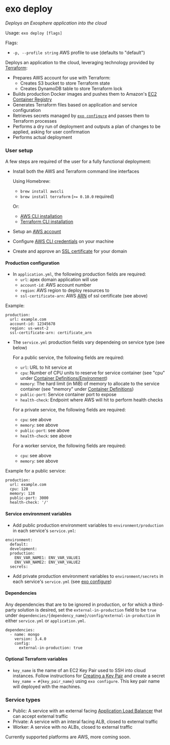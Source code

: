 # exo deploy

_Deploys an Exosphere application into the cloud_

Usage: `exo deploy [flags]`

Flags:
- `-p, --profile string`   AWS profile to use (defaults to "default")

Deploys an application to the cloud, leveraging technology provided by [Terraform](https://terraform.io):
- Prepares AWS account for use with Terraform:
  - Creates S3 bucket to store Terraform state
  - Creates DynamoDB table to store Terraform lock
- Builds production Docker images and pushes them to Amazon's [EC2 Container Registry](https://aws.amazon.com/ecr/)
- Generates Terraform files based on application and service configuration
- Retrieves secrets managed by [`exo configure`](documentation/commands/configure.md) and passes them to Terraform processes
- Performs a dry run of deployment and outputs a plan of changes to be applied, asking for user confirmation
- Performs actual deployment

### User setup
A few steps are required of the user for a fully functional deployment:
- Install both the AWS and Terraform command line interfaces

  Using Homebrew:
  - `brew install awscli`
  - `brew install terraform` (`>= 0.10.0` required)

  Or:
  - [AWS CLI installation](https://docs.aws.amazon.com/cli/latest/userguide/installing.html)
  - [Terraform CLI installation](https://www.terraform.io/intro/getting-started/install.html)
- Setup an [AWS account](https://aws.amazon.com/premiumsupport/knowledge-center/create-and-activate-aws-account/)
- Configure [AWS CLI credentials](https://docs.aws.amazon.com/cli/latest/userguide/cli-chap-getting-started.html) on your machine
- Create and approve an [SSL certificate](https://docs.aws.amazon.com/acm/latest/userguide/gs-acm-request.html) for your domain


#### Production configuration
- In `application.yml`, the following production fields are required:
  - `url`: apex domain application will use
  - `account-id`: AWS account number
  - `region`: AWS region to deploy resources to
  - `ssl-certificate-arn`: AWS [ARN](https://docs.aws.amazon.com/general/latest/gr/aws-arns-and-namespaces.html) of ssl certificate (see above)

Example:
```
production:
  url: example.com
  account-id: 12345678
  region: us-west-2
  ssl-certificate-arn: certificate_arn
```

- The `service.yml` production fields vary dependeing on service type (see below)

  For a public service, the following fields are required:
  - `url`: URL to hit service at
  - `cpu`: Number of CPU units to reserve for service container (see "cpu" under [Container Definitions/Environment](https://docs.aws.amazon.com/AmazonECS/latest/developerguide/task_definition_parameters.html#container_definition_environment))
  - `memory`: The hard limit (in MiB) of memory to allocate to the service container (see "memory" under [Container Definitions](https://docs.aws.amazon.com/AmazonECS/latest/developerguide/task_definition_parameters.html#container_definitions))
  - `public-port`: Service container port to expose
  - `health-check`: Endpoint where AWS will hit to perform health checks

  For a private service, the following fields are required:
  - `cpu`: see above
  - `memory`: see above
  - `public-port`: see above
  - `health-check`: see above

  For a worker service, the following fields are required:
  - `cpu`: see above
  - `memory`: see above

Example for a public service:
```
production:
  url: example.com
  cpu: 128
  memory: 128
  public-port: 3000
  health-check: '/'
```

#### Service environment variables
- Add public production environment variables to `environment/production` in each service's `service.yml`:
```
environment:
  default:
  development:
  production:
    ENV_VAR_NAME1: ENV_VAR_VALUE1
    ENV_VAR_NAME2: ENV_VAR_VALUE2
  secrets:
```
- Add private production environment variables to `environment/secrets` in each service's `service.yml` (see [exo configure](documentation/commands/configure.md))

#### Dependencies
Any dependencies that are to be ignored in production, or for which a third-party solution is desired,
 set the `external-in-production` field to be `true` under `dependencies/{dependency_name}/config/external-in-production` in either `service.yml` or `application.yml`.
```
dependencies:
  - name: mongo
    version: 3.4.0
    config:
      external-in-production: true
```

#### Optional Terraform variables
- `key_name` is the name of an EC2 Key Pair used to SSH into cloud instances.
Follow instructions for [Creating a Key Pair](https://docs.aws.amazon.com/AWSEC2/latest/UserGuide/ec2-key-pairs.html?icmpid=docs_ec2_console) and create a secret `key_name = #{key_pair_name}` using `exo configure`. This key pair name will deployed with the machines.

### Service types
- Public: A service with an external facing [Application Load Balancer](https://docs.aws.amazon.com/elasticloadbalancing/latest/application/introduction.html) that can accept external traffic
- Private: A service with an interal facing ALB, closed to external traffic
- Worker: A service with no ALBs, closed to external traffic

Currently supported platforms are AWS, more coming soon.
